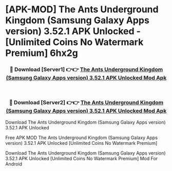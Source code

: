 # [APK-MOD] The Ants  Underground Kingdom (Samsung Galaxy Apps version) 3.52.1 APK Unlocked - [Unlimited Coins No Watermark Premium] 6hx2g



<div align="center">
<h3>🔴 Download [Server1] 👉👉 <a href="https://momento.my/?title=The_Ants__Underground_Kingdom_(Samsung_Galaxy_Apps_version)_3.52.1_APK_Unlocked">The Ants  Underground Kingdom (Samsung Galaxy Apps version) 3.52.1 APK Unlocked Mod Apk</a></h3><br>

<h3>🔴 Download [Server2] 👉👉 <a href="https://momento.my/?title=The_Ants__Underground_Kingdom_(Samsung_Galaxy_Apps_version)_3.52.1_APK_Unlocked">The Ants  Underground Kingdom (Samsung Galaxy Apps version) 3.52.1 APK Unlocked Mod Apk</a></h3>
</div>



Download The Ants  Underground Kingdom (Samsung Galaxy Apps version) 3.52.1 APK Unlocked 

Free APK MOD The Ants  Underground Kingdom (Samsung Galaxy Apps version) 3.52.1 APK Unlocked [Unlimited Coins No Watermark Premium]

Download The Ants  Underground Kingdom (Samsung Galaxy Apps version) 3.52.1 APK Unlocked [Unlimited Coins No Watermark Premium] Mod For Android
